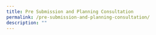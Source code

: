 ```yaml
---
title: Pre Submission and Planning Consultation
permalink: /pre-submission-and-planning-consultation/
description: ""
---
```

